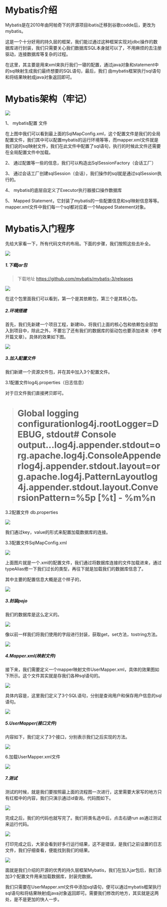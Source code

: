 # Mybatis介绍

Mybatis是在2010年由阿帕奇下的开源项目ibatis迁移到谷歌codde后，更改为mybatis。

这是一个十分好用的持久层的框架，我们能过通过这种框架实现对jdbc操作的数据库进行封装，我们只需要关心我们数据库SQL本身就可以了，不用麻烦的去注册驱动，连接数据库等复杂的过程。

在这里，其主要是用来xml来执行我们一寝的配置，通过java对象和statement中的sql映射生成我们最终想要的SQL语句，最后，我们 由mybatis框架执行sql语句和将结果映射成java对象返回即可。


# Mybatis架构（牢记）

![](../../image/mybatis1.jpg)

1、 mybatis配置 文件

在上图中我们可以看到最上面的SqlMapConfig.xml，这个配置文件是我们的全局配置文件，我们其中可以配置mybatis的运行环境等等，而mapper.xml文件就是我们说的sql映射文件，我们在此文件中配置了sql语句，执行的时候此文件还需要在全局配置文件中加载。

2、 通过配置等一些的信息，我们可以构造出SqlSessionFactory（会话工厂）

3、 通过会话工厂创建sqlSession（会话），我们操作的sql就是通过sqlSession执行的。

4、 mybatis的底层自定义了Executor执行器接口操作数据库

5、 Mapped Statement，它封装了mybatis的一些配置信息和sql映射信息等等。mapper.xml文件中我们每一个sql都对应着一个Mapped Statement对象。

# Mybatis入门程序

先给大家看一下，所有代码文件的布局。下面的步骤，我们按照这些去补全。

![](../../image/mybatis2.jpg)

##### 1.下载jar包

>下载地址 https://github.com/mybatis/mybatis-3/releases

![](../../image/mybatis3.jpg)

在这个包里面我们可以看到，第一个是其依赖包，第三个是其核心包。

##### 2.环境搭建

首先，我们先新建一个项目工程，新建lib，将我们上面的核心包和依赖包全部加入到项目中，除此之外，不要忘了还有我们的数据库的驱动包也要添加进来（参考开篇文章）。具体的效果如下图。

![](../../image/mybatis4.jpg)

##### 3.加入配置文件

我们新建一个资源文件包，并在其中加入3个配置文件。

3.1配置文件log4j.properties（日志信息）

对于日文件我们直接拷贝即可。

># Global logging configurationlog4j.rootLogger=DEBUG, stdout# Console output...log4j.appender.stdout=org.apache.log4j.ConsoleAppenderlog4j.appender.stdout.layout=org.apache.log4j.PatternLayoutlog4j.appender.stdout.layout.ConversionPattern=%5p [%t] - %m%n

3.2配置文件 db.properties

![](../../image/mybatis5.jpg)

我们通过key，value的形式来配置加载数据库的连接。

3.3配置文件SqlMapConfig.xml

![](../../image/mybatis6.jpg)

上面图片就是一个.xml的配置文件，我们通过<properties>将数据库连接的文件加载进来，通过typeAlias修一下我们过长的类型，再往下就是加载我们的数据库信息了。

其中主要的配置信息大概是这个样子的，

![](../../image/mybatis7.jpg)

##### 3.封装pojo

我们的数据库是这么定义的。

![](../../image/mybatis8.jpg)

像以前一样我们将我们使用的字段进行封装，获取get，set方法，tostring方法。

![](../../image/mybatis9.jpg)

##### 4.Mapper.xml(映射文件)

接下来，我们需要定义一个mapper映射文件UserMapper.xml，具体的效果图如下所示。这个文件其实就是存我们各种sql语句的。

![](../../image/mybatis10.jpg)

具体内容是，这里我们定义了3个SQL语句，分别是查询用户和保存用户信息的sql语句。

![](../../image/mybatis11.jpg)

##### 5.UserMapper(接口文件)

内容如下，我们定义了3个接口，分别表示我们之后实现的方法。

![](../../image/mybatis12.jpg)

6.加载UserMapper.xml文件

![](../../image/mybatis13.jpg)

##### 7.测试

测试的时候，就是我们要按照最上面的流程图一次进行，这里需要大家写的地方只有红框中的内容，我们只演示通过id查询。代码图如下。

![](../../image/mybatis14.jpg)

完成之后，我们的代码也就写完了。我们将类名选中后，点击右键run as通过测试来运行代码。

![](../../image/mybatis15.jpg)

打印完成之后，大家会看到好多行运行结果，这不是错误，是我们之前设置的日志文件，我们仔细查看，便能找到我们的结果。

![](../../image/mybatis16.jpg)

面就是我们介绍的开源的优秀的持久层框架Mybatis，我们在加入jar包后，我们添加3个配置文件用来加载数据库，封装完数据。

我们只需要在UserMapper.xml文件中添加sql语句，便可以通过mybatis框架执行sql语句和将结果映射成java对象返回即可。需要我们修改的地方，其实就是这两处，是不是更加的快人一步。
